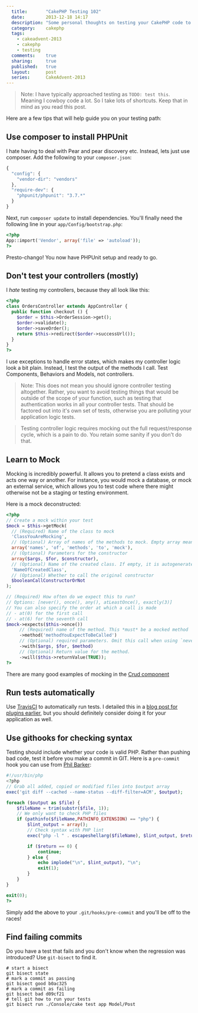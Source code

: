 ```yaml
---
  title:       "CakePHP Testing 102"
  date:        2013-12-18 14:17
  description: "Some personal thoughts on testing your CakePHP code to get maximum efficiency"
  category:    cakephp
  tags:
    - cakeadvent-2013
    - cakephp
    - testing
  comments:    true
  sharing:     true
  published:   true
  layout:      post
  series:      CakeAdvent-2013
---
```


> Note: I have typically approached testing as `TODO: test this`. Meaning I cowboy code a lot. So I take lots of shortcuts. Keep that in mind as you read this post.

Here are a few tips that will help guide you on your testing path:

## Use composer to install PHPUnit

I hate having to deal with Pear and pear discovery etc. Instead, lets just use composer. Add the following to your `composer.json`:

```javascript
{
  "config": {
    "vendor-dir": "vendors"
  },
  "require-dev": {
    "phpunit/phpunit": "3.7.*"
  }
}
```

Next, run `composer update` to install dependencies. You'll finally need the following line in your `app/Config/bootstrap.php`:


```php
<?php
App::import('Vendor', array('file' => 'autoload'));
?>
```

Presto-chango! You now have PHPUnit setup and ready to go.

## Don't test your controllers (mostly)

I *hate* testing my controllers, because they all look like this:

```php
<?php
class OrdersController extends AppController {
  public function checkout () {
    $order = $this->OrderSession->get();
    $order->validate();
    $order->saveOrder();
    return $this->redirect($order->successUrl());
  }
}
?>
```

I use exceptions to handle error states, which makes my controller logic look a bit plain. Instead, I test the output of the methods I call. Test Components, Behaviors and Models, not controllers.

> Note: This does not mean you should ignore controller testing altogether. Rather, you want to avoid testing things that would be outside of the scope of your function, such as testing that authentication works in all your controller tests. That should be factored out into it's own set of tests, otherwise you are polluting your application logic tests.

> Testing controller logic requires mocking out the full request/response cycle, which is a pain to do. You retain some sanity if you don't do that.

## Learn to Mock

Mocking is incredibly powerful. It allows you to pretend a class exists and acts one way or another. For instance, you would mock a database, or mock an external service, which allows you to test code where there might otherwise not be a staging or testing environment.

Here is a mock deconstructed:

```php
<?php
// Create a mock within your test
$mock = $this->getMock(
  // (Required) Name of the class to mock
  'ClassYouAreMocking',
  // (Optional) Array of names of the methods to mock. Empty array means all methods
  array('names', 'of', 'methods', 'to', 'mock'),
  // (Optional) Parameters for the constructor
  array($args, $for, $constructor),
  // (Optional) Name of the created class. If empty, it is autogenerated
  'NameOfCreatedClass',
  // (Optional) Whether to call the original constructor
  $booleanCallConstructorOrNot
);

// (Required) How often do we expect this to run?
// Options: [never(), once(), any(), atLeastOnce(), exactly(3)]
// You can also specify the order at which a call is made
// - at(0) for the first call
// - at(6) for the seventh call
$mock->expects($this->once())
     // (Required) name of the method. This *must* be a mocked method
     ->method('methodYouExpectToBeCalled')
     // (Optional) required parameters. Omit this call when using `never()`
     ->with($args, $for, $method)
     // (Optional) Return value for the method.
     ->will($this->returnValue(TRUE));
?>
```

There are many good examples of mocking in the [Crud component](https://github.com/friendsofcake/crud)

## Run tests automatically

Use [TravisCI](http://travis-ci.com/) to automatically run tests. I detailed this in a [blog post for plugins earlier](/2013/12/01/testing-your-cakephp-plugins-with-travis/), but you should definitely consider doing it for your application as well.

## Use githooks for checking syntax

Testing should include whether your code is valid PHP. Rather than pushing bad code, test it before you make a commit in GIT. Here is a `pre-commit` hook you can use from [Phil Barker](http://www.phil-barker.com/2013/07/syntax-check-your-php-before-git-commit/):

```php
#!/usr/bin/php
<?php
// Grab all added, copied or modified files into $output array
exec('git diff --cached --name-status --diff-filter=ACM', $output);

foreach ($output as $file) {
    $fileName = trim(substr($file, 1));
    // We only want to check PHP files
    if (pathinfo($fileName,PATHINFO_EXTENSION) == "php") {
        $lint_output = array();
        // Check syntax with PHP lint
        exec("php -l " . escapeshellarg($fileName), $lint_output, $return);

        if ($return == 0) {
            continue;
        } else {
            echo implode("\n", $lint_output), "\n";
            exit(1);
        }
    }
}

exit(0);
?>
```

Simply add the above to your `.git/hooks/pre-commit` and you'll be off to the races!

## Find failing commits

Do you have a test that fails and you don't know when the regression was introduced? Use `git-bisect` to find it.

```shell
# start a bisect
git bisect state
# mark a commit as passing
git bisect good b0ac325
# mark a commit as failing
git bisect bad d09cf21
# tell git how to run your tests
git bisect run ./Console/cake test app Model/Post
```
